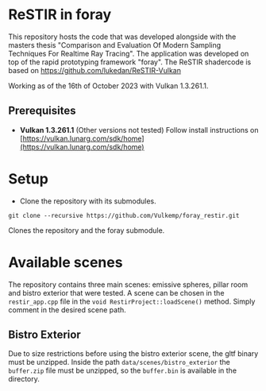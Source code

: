 # ReSTIR in foray
This repository hosts the code that was developed alongside with the masters thesis "Comparison and Evaluation Of Modern Sampling Techniques For Realtime Ray Tracing".
The application was developed on top of the rapid prototyping framework "foray".
The ReSTIR shadercode is based on https://github.com/lukedan/ReSTIR-Vulkan

Working as of the 16th of October 2023 with Vulkan 1.3.261.1.

## Prerequisites

- **Vulkan 1.3.261.1** (Other versions not tested) Follow install instructions on [https://vulkan.lunarg.com/sdk/home](https://vulkan.lunarg.com/sdk/home)

# Setup
* Clone the repository with its submodules.
```
git clone --recursive https://github.com/Vulkemp/foray_restir.git
```

Clones the repository and the foray submodule.

# Available scenes

The repository contains three main scenes: emissive spheres, pillar room and bistro exterior that were tested. A scene can be chosen in the `restir_app.cpp`
file in the `void RestirProject::loadScene()` method. Simply comment in the desired scene path.

## Bistro Exterior
Due to size restrictions before using the bistro exterior scene, the gltf binary must be unzipped. Inside the path `data/scenes/bistro_exterior` the `buffer.zip` file must be unzipped, so the `buffer.bin` is available in the directory.
